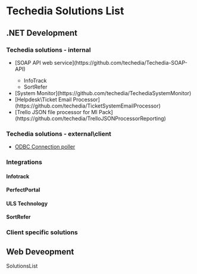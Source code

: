 # Techedia Solutions List


## .NET Development

### Techedia solutions - internal

<ul>
<li> [SOAP API web service](https://github.com/techedia/Techedia-SOAP-API)</li>
  <ul>
  <li>InfoTrack</li>
  <li>SortRefer</li>
  </ul>
<li> [System Monitor](https://github.com/techedia/TechediaSystemMonitor)</li>
<li> [Helpdesk\Ticket Email  Processor](https://github.com/techedia/TicketSystemEmailProcessor)</li>
<li> [Trello JSON file processor for MI Pack](https://github.com/techedia/TrelloJSONProcessorReporting)</li>
</ul>

### Techedia solutions - external\client

* [ODBC Connection poller](https://github.com/techedia/ODBC-Connection-Poller)

### Integrations



#### Infotrack


#### PerfectPortal


#### ULS Technology


#### SortRefer

### Client specific solutions





## Web Deveopment

SolutionsList
